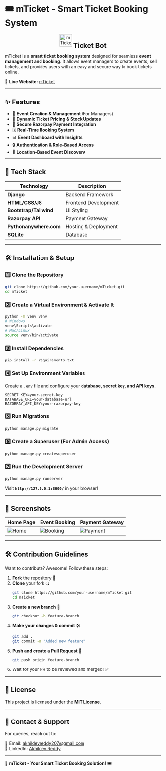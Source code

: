 # 🎟️ mTicket - Smart Ticket Booking System

<p align="center">
  <img src="https://mticket.pythonanywhere.com/static/images/logo.png" alt="mTicket Logo" width="40">
  <strong style="vertical-align: middle; font-size: 22px;">Ticket Bot</strong>
</p>

mTicket is a **smart ticket booking system** designed for seamless **event management and booking**. It allows event managers to create events, sell tickets, and provides users with an easy and secure way to book tickets online.  

🔗 **Live Website:** [mTicket](https://your-mticket-website.com)  

---

## ✨ Features

- 🎫 **Event Creation & Management** (For Managers)
- 🌂 **Dynamic Ticket Pricing & Stock Updates**
- 🛒 **Secure Razorpay Payment Integration**
- 🗓️ **Real-Time Booking System**
- 📊 **Event Dashboard with Insights**
- 🔒 **Authentication & Role-Based Access**
- 📍 **Location-Based Event Discovery**

---

## 🚀 Tech Stack

| Technology  | Description |
|-------------|------------|
| **Django**  | Backend Framework |
| **HTML/CSS/JS** | Frontend Development |
| **Bootstrap/Tailwind** | UI Styling |
| **Razorpay API** | Payment Gateway |
| **Pythonanywhere.com** | Hosting & Deployment |
| **SQLite** | Database |

---

## 🛠️ Installation & Setup

### 1️⃣ Clone the Repository
```bash
git clone https://github.com/your-username/mTicket.git
cd mTicket
```

### 2️⃣ Create a Virtual Environment & Activate It
```bash
python -m venv venv
# Windows
venv\Scripts\activate
# Mac/Linux
source venv/bin/activate
```

### 3️⃣ Install Dependencies
```bash
pip install -r requirements.txt
```

### 4️⃣ Set Up Environment Variables
Create a `.env` file and configure your **database, secret key, and API keys**.
```env
SECRET_KEY=your-secret-key
DATABASE_URL=your-database-url
RAZORPAY_API_KEY=your-razorpay-key
```

### 5️⃣ Run Migrations
```bash
python manage.py migrate
```

### 6️⃣ Create a Superuser (For Admin Access)
```bash
python manage.py createsuperuser
```

### 7️⃣ Run the Development Server
```bash
python manage.py runserver
```
Visit **`http://127.0.0.1:8000/`** in your browser!

---

## 📸 Screenshots  

| Home Page | Event Booking | Payment Gateway |
|-----------|--------------|-----------------|
| ![Home](https://via.placeholder.com/300x200?text=Home) | ![Booking](https://via.placeholder.com/300x200?text=Booking) | ![Payment](https://via.placeholder.com/300x200?text=Payment) |

---

## 🛠️ Contribution Guidelines  

Want to contribute? Awesome! Follow these steps:

1. **Fork** the repository 🍴
2. **Clone** your fork 🔾  
   ```bash
   git clone https://github.com/your-username/mTicket.git
   cd mTicket
   ```
3. **Create a new branch** 🔀  
   ```bash
   git checkout -b feature-branch
   ```
4. **Make your changes & commit** 🛠️  
   ```bash
   git add .
   git commit -m "Added new feature"
   ```
5. **Push and create a Pull Request** 🚀  
   ```bash
   git push origin feature-branch
   ```
6. Wait for your PR to be reviewed and merged! ✅  

---

## 📄 License

This project is licensed under the **MIT License**.

---

## 📢 Contact & Support

For queries, reach out to:

📧 Email: [akhildevreddy207@gmail.com](mailto:akhildevreddy207@gmail.com)  
💼 LinkedIn: [Akhildev Reddy](www.linkedin.com/in/akhildevreddy)  

---

🚀 **mTicket - Your Smart Ticket Booking Solution!** 🎟️  

